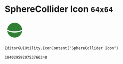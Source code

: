 # SphereCollider Icon `64x64`
<img src="/img/SphereCollider%20Icon.png" width=64 height=64>

``` CSharp
EditorGUIUtility.IconContent("SphereCollider Icon")
```
```
1840295920753766348
```
